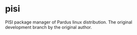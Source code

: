 # pisi
PISI package manager of Pardus linux distribution. The original development branch by the original author.
